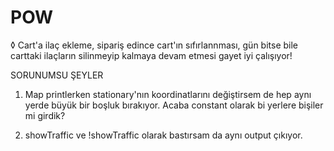 # POW
◊ Cart'a ilaç ekleme, sipariş edince cart'ın sıfırlannması, gün bitse bile carttaki ilaçların silinmeyip kalmaya devam etmesi gayet iyi çalışıyor!


SORUNUMSU ŞEYLER
1. Map printlerken stationary'nın koordinatlarını değiştirsem de hep aynı yerde büyük bir boşluk bırakıyor.
Acaba constant olarak bi yerlere bişiler mi girdik?

2. showTraffic ve !showTraffic olarak bastırsam da aynı output çıkıyor.